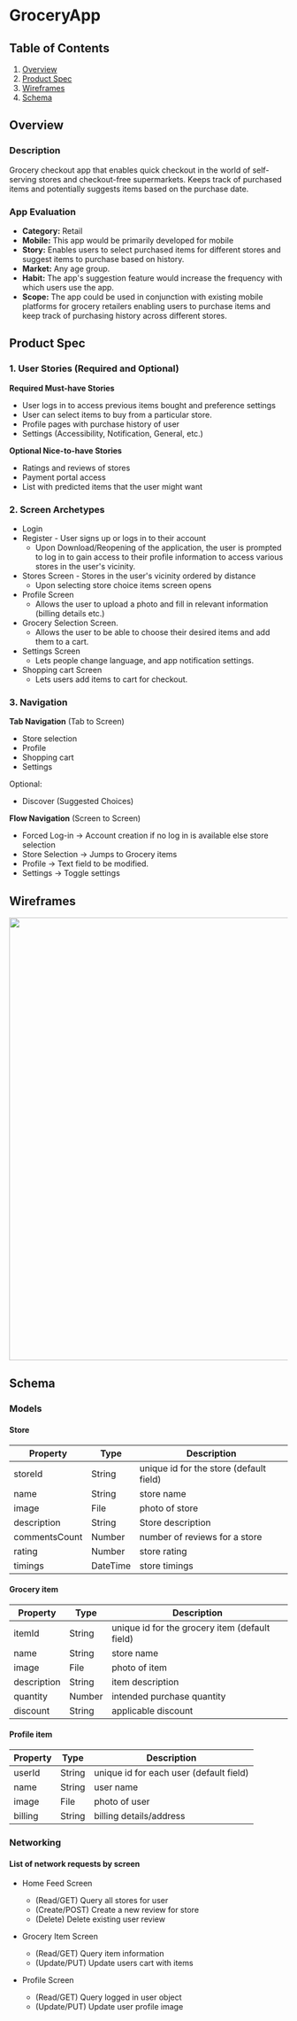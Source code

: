 

# GroceryApp

## Table of Contents
1. [Overview](#Overview)
2. [Product Spec](#Product-Spec)
3. [Wireframes](#Wireframes)
4. [Schema](#Schema)

## Overview
### Description
Grocery checkout app that enables quick checkout in the world of self-serving stores and checkout-free supermarkets. Keeps track of purchased items and potentially suggests items based on the purchase date.

### App Evaluation
- **Category:** Retail
- **Mobile:** This app would be primarily developed for mobile
- **Story:** Enables users to select purchased items for different stores and suggest items to purchase based on history.
- **Market:** Any age group.
- **Habit:** The app's suggestion feature would increase the frequency with which users use the app.
- **Scope:** The app could be used in conjunction with existing mobile platforms for grocery retailers enabling users to purchase items and keep track of purchasing history across different stores.

## Product Spec
### 1. User Stories (Required and Optional)

**Required Must-have Stories**

* User logs in to access previous items bought and preference settings
* User can select items to buy from a particular store.
* Profile pages with purchase history of user
* Settings (Accessibility, Notification, General, etc.)

**Optional Nice-to-have Stories**

* Ratings and reviews of stores
* Payment portal access
* List with predicted items that the user might want 

### 2. Screen Archetypes

* Login 
* Register - User signs up or logs in to their account
   * Upon Download/Reopening of the application, the user is prompted to log in to gain access to their profile information to access various stores in the user's vicinity. 
* Stores Screen - Stores in the user's vicinity ordered by distance
   * Upon selecting store choice items screen opens
* Profile Screen 
   * Allows the user to upload a photo and fill in relevant information (billing details etc.)
* Grocery Selection Screen.
   * Allows the user to be able to choose their desired items and add them to a cart.
* Settings Screen
   * Lets people change language, and app notification settings.
* Shopping cart Screen
   * Lets users add items to cart for checkout.

### 3. Navigation

**Tab Navigation** (Tab to Screen)

* Store selection
* Profile
* Shopping cart
* Settings

Optional:
* Discover (Suggested Choices)

**Flow Navigation** (Screen to Screen)
* Forced Log-in -> Account creation if no log in is available else store selection
* Store Selection  -> Jumps to Grocery items
* Profile -> Text field to be modified. 
* Settings -> Toggle settings

## Wireframes

<img src="https://github.com/GroceryCheckout/GroceryApp/blob/main/WireFrame.jpg" width=800><br>


## Schema 
### Models
#### Store

   | Property      | Type     | Description |
   | ------------- | -------- | ------------|
   | storeId      | String   | unique id for the store (default field) |
   | name          | String   | store name |
   | image         | File     | photo of store |
   | description   | String   | Store description |
   | commentsCount | Number   | number of reviews for a store |
   | rating        | Number   | store rating |
   | timings       | DateTime | store timings |

#### Grocery item 
   
   | Property      | Type     | Description |
   | ------------- | -------- | ------------|
   | itemId        | String   | unique id for the grocery item (default field) |
   | name          | String   | store name |
   | image         | File     | photo of item |
   | description   | String   | item description |
   | quantity      | Number   | intended purchase quantity |
   | discount      | String   | applicable discount  |



#### Profile item 
   
   | Property      | Type     | Description |
   | ------------- | -------- | ------------|
   | userId        | String   | unique id for each user (default field) |
   | name          | String   | user name |
   | image         | File     | photo of user |
   | billing    | String   | billing details/address|

  
### Networking
#### List of network requests by screen
   - Home Feed Screen
      - (Read/GET) Query all stores for user 
      - (Create/POST) Create a new review for store 
      - (Delete) Delete existing user review
   - Grocery Item Screen
      - (Read/GET) Query item information
      - (Update/PUT) Update users cart with items

   - Profile Screen
      - (Read/GET) Query logged in user object
      - (Update/PUT) Update user profile image
